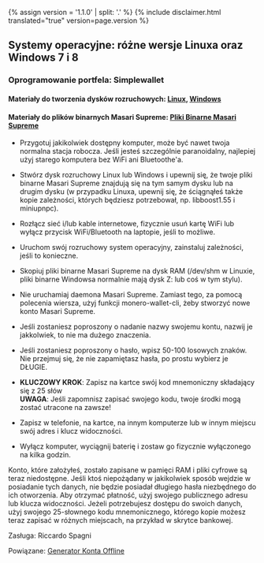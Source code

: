 {% assign version = '1.1.0' | split: '.' %}
{% include disclaimer.html translated="true" version=page.version %}
## Systemy operacyjne: różne wersje Linuxa oraz Windows 7 i 8

### Oprogramowanie portfela:  Simplewallet

#### Materiały do tworzenia dysków rozruchowych:  [Linux](http://www.pendrivelinux.com/),       [Windows](https://www.microsoft.com/en-us/download/windows-usb-dvd-download-tool)

#### Materiały do plików binarnych Masari Supreme:  [Pliki Binarne Masari Supreme](https://getmonero.org/downloads/)

- Przygotuj jakikolwiek dostępny komputer, może być nawet twoja normalna stacja robocza. Jeśli jesteś szczególnie paranoidalny, najlepiej użyj starego komputera bez WiFi ani Bluetoothe'a.

- Stwórz dysk rozruchowy Linux lub Windows i upewnij się, że twoje pliki binarne Masari Supreme znajdują się na tym samym dysku lub na drugim dysku (w przypadku Linuxa, upewnij się, że ściągnąłeś także kopie zależności, których będziesz potrzebował, np. libboost1.55 i miniupnpc).

- Rozłącz sieć i/lub kable internetowe, fizycznie usuń kartę WiFi lub wyłącz przycisk WiFi/Bluetooth na laptopie, jeśli to możliwe.

- Uruchom swój rozruchowy system operacyjny, zainstaluj zależności, jeśli to konieczne.

- Skopiuj pliki binarne Masari Supreme na dysk RAM (/dev/shm w Linuxie, pliki binarne Windowsa normalnie mają dysk Z: lub coś w tym stylu).

- Nie uruchamiaj daemona Masari Supreme. Zamiast tego, za pomocą polecenia wiersza, użyj funkcji monero-wallet-cli, żeby stworzyć nowe konto Masari Supreme.

- Jeśli zostaniesz poproszony o nadanie nazwy swojemu kontu, nazwij je jakkolwiek, to nie ma dużego znaczenia.

- Jeśli zostaniesz poproszony o hasło, wpisz 50-100 losowych znaków. Nie przejmuj się, że nie zapamiętasz hasła, po prostu wybierz je DŁUGIE.

- **KLUCZOWY KROK**: Zapisz na kartce swój kod mnemoniczny składający się z 25 słów  
**UWAGA**:  Jeśli zapomnisz zapisać swojego kodu, twoje środki mogą zostać utracone na zawsze!

- Zapisz w telefonie, na kartce, na innym komputerze lub w innym miejscu swój adres i klucz widoczności.

- Wyłącz komputer, wyciągnij baterię i zostaw go fizycznie wyłączonego na kilka godzin.

 Konto, które założyłeś, zostało zapisane w pamięci RAM i pliki cyfrowe są teraz niedostępne. Jeśli ktoś niepożądany w jakikolwiek sposób wejdzie w posiadanie tych danych, nie będzie posiadał długiego hasła niezbędnego do ich otworzenia. Aby otrzymać płatność, użyj swojego publicznego adresu lub klucza widoczności. Jeżeli potrzebujesz dostępu do swoich danych, użyj swojego 25-słownego kodu mnemonicznego, którego kopie możesz teraz zapisać w różnych miejscach, na przykład w skrytce bankowej.

Zasługa:  Riccardo Spagni

Powiązane:  [Generator Konta Offline](http://moneroaddress.org/)
